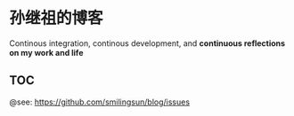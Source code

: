 # 孙继祖的博客

Continous integration, continous development, and **continuous reflections on my work and life**

## TOC
@see: https://github.com/smilingsun/blog/issues
